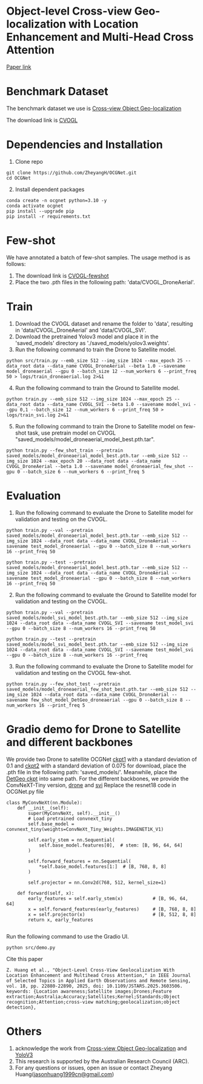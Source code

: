 # Object-level Cross-view Geo-localization with Location Enhancement and Multi-Head Cross Attention
[Paper link](https://doi.org/10.1109/JSTARS.2025.3603506)
# Benchmark Dataset
The benchmark dataset we use is [Cross-view Object Geo-localization](https://github.com/sunyuxi/DetGeo)

The download link is [CVOGL](https://drive.google.com/file/d/1WCwnK_rrU--ZOIQtmaKdR0TXcmtzU4cf/view?usp=sharing) 

# Dependencies and Installation
1. Clone repo
```
git clone https://github.com/ZheyangH/OCGNet.git
cd OCGNet
```
2. Install dependent packages
```
conda create -n ocgnet python=3.10 -y
conda activate ocgnet
pip install --upgrade pip
pip install -r requirements.txt
```
# Few-shot
We have annotated a batch of few-shot samples. The usage method is as follows:
1. The download link is [CVOGL-fewshot](https://drive.google.com/drive/folders/1jJdB9erIQg2aLDwvG-rfIdib-sohKAyr?usp=sharing)
2. Place the two .pth files in the following path: 'data/CVOGL_DroneAerial'.

# Train
1. Download the CVOGL dataset and rename the folder to 'data', resulting in 'data/CVOGL_DroneAerial' and 'data/CVOGL_SVI'.
2. Download the pretrained Yolov3 model and place it in the 'saved_models' directory as './saved_models/yolov3.weights'.
3. Run the following command to train the Drone to Satellite model.
```
python src/train.py --emb_size 512 --img_size 1024 --max_epoch 25 --data_root data --data_name CVOGL_DroneAerial --beta 1.0 --savename model_droneaerial --gpu 0 --batch_size 12 --num_workers 6 --print_freq 50 > logs/train_droneaerial.log 2>&1 
```
4. Run the following command to train the Ground to Satellite model.
```
python train.py --emb_size 512 --img_size 1024 --max_epoch 25 --data_root data --data_name CVOGL_SVI --beta 1.0 --savename model_svi --gpu 0,1 --batch_size 12 --num_workers 6 --print_freq 50 > logs/train_svi.log 2>&1 
```
5. Run the following command to train the Drone to Satellite model on few-shot task, use pretrain model on CVOGL "saved_models/model_droneaerial_model_best.pth.tar".
```
python train.py --few_shot_train --pretrain saved_models/model_droneaerial_model_best.pth.tar --emb_size 512 --img_size 1024 --max_epoch 20 --data_root data --data_name CVOGL_DroneAerial --beta 1.0 --savename model_droneaerial_few_shot --gpu 0 --batch_size 6 --num_workers 6 --print_freq 5
```
# Evaluation
1. Run the following command to evaluate the Drone to Satellite model for validation and testing on the CVOGL.
```
python train.py --val --pretrain saved_models/model_droneaerial_model_best.pth.tar --emb_size 512 --img_size 1024 --data_root data --data_name CVOGL_DroneAerial --savename test_model_droneaerial --gpu 0 --batch_size 8 --num_workers 16 --print_freq 50

python train.py --test --pretrain saved_models/model_droneaerial_model_best.pth.tar --emb_size 512 --img_size 1024 --data_root data --data_name CVOGL_DroneAerial --savename test_model_droneaerial --gpu 0 --batch_size 8 --num_workers 16 --print_freq 50
```
2. Run the following command to evaluate the Ground to Satellite model for validation and testing on the CVOGL.
```
python train.py --val --pretrain saved_models/model_svi_model_best.pth.tar --emb_size 512 --img_size 1024 --data_root data --data_name CVOGL_SVI --savename test_model_svi --gpu 0 --batch_size 8 --num_workers 16 --print_freq 50

python train.py --test --pretrain saved_models/model_svi_model_best.pth.tar --emb_size 512 --img_size 1024 --data_root data --data_name CVOGL_SVI --savename test_model_svi --gpu 0 --batch_size 8 --num_workers 16 --print_freq 
```
3. Run the following command to evaluate the Drone to Satellite model for validation and testing on the CVOGL few-shot.
```
python train.py --few_shot_test --pretrain saved_models/model_droneaerial_few_shot_best.pth.tar --emb_size 512 --img_size 1024 --data_root data --data_name CVOGL_DroneAerial --savename few_shot_model_DetGeo_droneaerial --gpu 0 --batch_size 8 --num_workers 16 --print_freq 5
```

# Gradio demo for Drone to Satellite and different backbones
We provide two Drone to satellite OCGNet [ckpt1](https://drive.google.com/file/d/1djeXyPwfjLlqE3STJVbdIqKx7oad7QPg/view?usp=sharing) with a standard deviation of 0.1 and [ckpt2](https://drive.google.com/file/d/1ZoFyF4uhuBwfzNVHcp4kwMpd2rlEZJNl/view?usp=drive_link) with a standard deviation of 0.075 for download, place the .pth file in the following path: 'saved_models/'. Meanwhile, place the [DetGeo ckpt](https://drive.google.com/file/d/1UbNQ7bfxX4356jyCrzqfv184aWbT2ZyW/view?usp=sharing) into same path.
For the different backbones, we provide the ConvNeXT-Tiny version, [drone]([https://drive.google.com/file/d/1djeXyPwfjLlqE3STJVbdIqKx7oad7QPg/view?usp=sharing](https://drive.google.com/file/d/1duJ-WmuEsyv6PReNe5HNPHUfvg0LLrC3/view?usp=sharing)) and [svi]([https://drive.google.com/file/d/1djeXyPwfjLlqE3STJVbdIqKx7oad7QPg/view?usp=sharing](https://drive.google.com/file/d/1uv_SURFVVeVfyzeO_U2IsaPprWr0P_km/view?usp=sharing))
Replace the resnet18 code in OCGNet.py file
```
class MyConvNeXt(nn.Module):
    def __init__(self):
        super(MyConvNeXt, self).__init__()
        # Load pretrained convnext_tiny
        self.base_model = convnext_tiny(weights=ConvNeXt_Tiny_Weights.IMAGENET1K_V1)
        
        self.early_stem = nn.Sequential(
            self.base_model.features[0],  # stem: [B, 96, 64, 64]
        )
        
        self.forward_features = nn.Sequential(
            *self.base_model.features[1:]  # [B, 768, 8, 8]
        )
        
        self.projector = nn.Conv2d(768, 512, kernel_size=1)

    def forward(self, x):
        early_features = self.early_stem(x)           # [B, 96, 64, 64]
        x = self.forward_features(early_features)     # [B, 768, 8, 8]
        x = self.projector(x)                         # [B, 512, 8, 8]
        return x, early_features
 
```

Run the following command to use the Gradio UI.
```
python src/demo.py
```

Cite this paper
```
Z. Huang et al., "Object-Level Cross-View Geolocalization With Location Enhancement and Multihead Cross Attention," in IEEE Journal of Selected Topics in Applied Earth Observations and Remote Sensing, vol. 18, pp. 22880-22890, 2025, doi: 10.1109/JSTARS.2025.3603506.
keywords: {Location awareness;Satellite images;Drones;Feature extraction;Australia;Accuracy;Satellites;Kernel;Standards;Object recognition;Attention;cross-view matching;geolocalization;object detection},
```

# Others
1. acknowledge the work from [Cross-view Object Geo-localization](https://github.com/sunyuxi/DetGeo) and [YoloV3](https://github.com/patrick013/Object-Detection---Yolov3)
2. This research is supported by the Australian Research Council (ARC).
3. For any questions or issues, open an issue or contact Zheyang Huang(jasonhuang1999cn@gmail.com)
